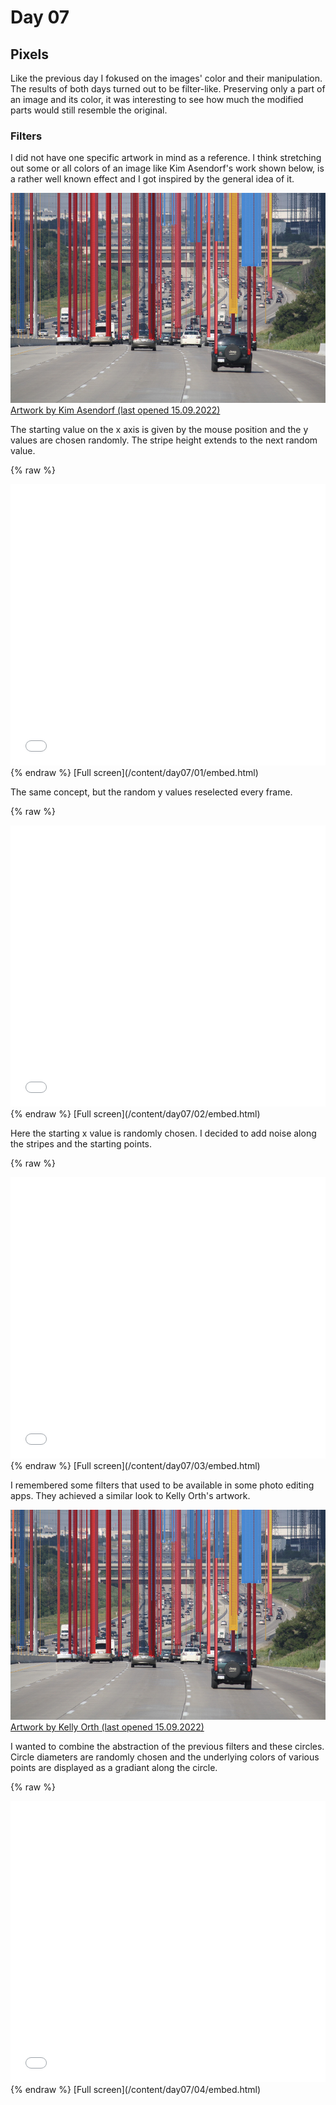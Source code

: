 # Day 07

## Pixels

Like the previous day I fokused on the images' color and their manipulation. The results of both days turned out to be filter-like. Preserving only a part of an image and its color, it was interesting to see how much the modified parts would still resemble the original.

### Filters

I did not have one specific artwork in mind as a reference. I think stretching out some or all colors of an image like Kim Asendorf's work shown below, is a rather well known effect and I got inspired by the general idea of it.

![Example Image](content/day07/references/kim_asendorf.jpg)
[Artwork by Kim Asendorf (last opened 15.09.2022)](https://kimasendorf.tumblr.com/post/51826847543)

The starting value on the x axis is given by the mouse position and the y values are chosen randomly. The stripe height extends to the next random value.

{% raw %}
<iframe src="content/day07/01/embed.html" width="100%" height="450" frameborder="no"></iframe>
{% endraw %}
[Full screen](/content/day07/01/embed.html)

The same concept, but the random y values reselected every frame.

{% raw %}
<iframe src="content/day07/02/embed.html" width="100%" height="450" frameborder="no"></iframe>
{% endraw %}
[Full screen](/content/day07/02/embed.html)

Here the starting x value is randomly chosen. I decided to add noise along the stripes and the starting points.

{% raw %}
<iframe src="content/day07/03/embed.html" width="100%" height="450" frameborder="no"></iframe>
{% endraw %}
[Full screen](/content/day07/03/embed.html)

I remembered some filters that used to be available in some photo editing apps. They achieved a similar look to Kelly Orth's artwork.

![Example Image](content/day07/references/kim_asendorf.jpg)
[Artwork by Kelly Orth (last opened 15.09.2022)](https://pin.it/4pcsxUH)

I wanted to combine the abstraction of the previous filters and these circles. Circle diameters are randomly chosen and the underlying colors of various points are displayed as a gradiant along the circle.

{% raw %}
<iframe src="content/day07/04/embed.html" width="100%" height="450" frameborder="no"></iframe>
{% endraw %}
[Full screen](/content/day07/04/embed.html)